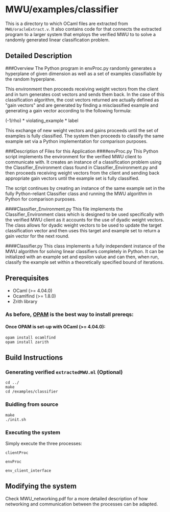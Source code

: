 # MWU/examples/classifier

This is a directory to which OCaml files are extracted from `MWU/oracleExtract.v`.
It also contains code for that connects the extracted program to a larger system
that employs the verified MWU to to solve a randomly generated linear
classification problem.

## Detailed Description

###Overview
The Python program in envProc.py randomly generates a hyperplane of given
dimension as well as a set of examples classifiable by the random hyperplane.

This environment then proceeds receiving weight vectors from the client and in
turn generates cost vectors and sends them back. In the case of this
classification algorithm, the cost vectors returned are actually defined as
"gain vectors" and are generated by finding a misclassified example and
generating a gain vector according to the following formula:

(-1/rho) * violating_example * label

This exchange of new weight vectors and gains proceeds until the set of
examples is fully classified. The system then proceeds to classify the same
example set via a Python implementation for comparison purposes.

###Description of Files for this Application
####envProc.py
This Python script implements the environment for the verified MWU client
to communicate with. It creates an instance of a classification problem using
the Classifier_Environment class found in Classifier_Environment.py and then
proceeds receiving weight vectors from the client and sending back appropriate
gain vectors until the example set is fully classified.

The script continues by creating an instance of the same example set in the
fully Python-reliant Classifier class and running the MWU algorithm in Python
for comparison purposes.

####Classifier_Environment.py
This file implements the Classifier_Environment class which is designed to be
used specifically with the verified MWU client as it accounts for the use of
dyadic weight vectors. The class allows for dyadic weight vectors to be used to
update the target classification vector and then uses this target and example
set to return a gain vector for the next round.

####Classifier.py
This class implements a fully independent instance of the MWU algorithm for
solving linear classifiers completely in Python. It can be initialized with an
example set and epsilon value and can then, when run, classify the example
set within a theoretically specified bound of iterations.

## Prerequisites
* OCaml (>= 4.04.0)
* Ocamlfind (>= 1.8.0)
* Zrith library

### As before, [OPAM](https://opam.ocaml.org/) is the best way to install prereqs:

#### Once OPAM is set-up with OCaml (>= 4.04.0):

```
opam install ocamlfind
opam install zarith
```

## Build Instructions

### Generating verified `extractedMWU.ml` (Optional)

```
cd ../
make
cd /examples/classifier
```
### Buidling from source

```
make
./init.sh
```

### Executing the system

Simply execute the three processes:

```
clientProc
```
```
envProc
```
```
env_client_interface
```

## Modifying the system

Check MWU_networking.pdf for a more detailed description of
how networking and communication between the processes can
be adapted.
